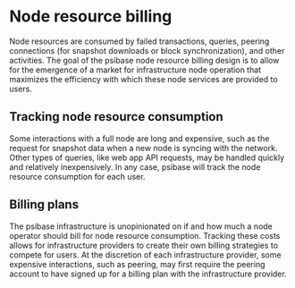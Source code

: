 # Node resource billing

Node resources are consumed by failed transactions, queries, peering connections (for snapshot downloads or block synchronization), and other activities. The goal of the psibase node resource billing design is to allow for the emergence of a market for infrastructure node operation that maximizes the efficiency with which these node services are provided to users.

## Tracking node resource consumption

Some interactions with a full node are long and expensive, such as the request for snapshot data when a new node is syncing with the network. Other types of queries, like web app API requests, may be handled quickly and relatively inexpensively. In any case, psibase will track the node resource consumption for each user.

## Billing plans

The psibase infrastructure is unopinionated on if and how much a node operator should bill for node resource consumption. Tracking these costs allows for infrastructure providers to create their own billing strategies to compete for users. At the discretion of each infrastructure provider, some expensive interactions, such as peering, may first require the peering account to have signed up for a billing plan with the infrastructure provider.
